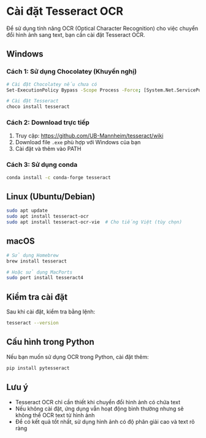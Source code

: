 # Cài đặt Tesseract OCR

Để sử dụng tính năng OCR (Optical Character Recognition) cho việc chuyển đổi hình ảnh sang text, bạn cần cài đặt Tesseract OCR.

## Windows

### Cách 1: Sử dụng Chocolatey (Khuyến nghị)
```bash
# Cài đặt Chocolatey nếu chưa có
Set-ExecutionPolicy Bypass -Scope Process -Force; [System.Net.ServicePointManager]::SecurityProtocol = [System.Net.ServicePointManager]::SecurityProtocol -bor 3072; iex ((New-Object System.Net.WebClient).DownloadString('https://community.chocolatey.org/install.ps1'))

# Cài đặt Tesseract
choco install tesseract
```

### Cách 2: Download trực tiếp
1. Truy cập: https://github.com/UB-Mannheim/tesseract/wiki
2. Download file `.exe` phù hợp với Windows của bạn
3. Cài đặt và thêm vào PATH

### Cách 3: Sử dụng conda
```bash
conda install -c conda-forge tesseract
```

## Linux (Ubuntu/Debian)

```bash
sudo apt update
sudo apt install tesseract-ocr
sudo apt install tesseract-ocr-vie  # Cho tiếng Việt (tùy chọn)
```

## macOS

```bash
# Sử dụng Homebrew
brew install tesseract

# Hoặc sử dụng MacPorts
sudo port install tesseract4
```

## Kiểm tra cài đặt

Sau khi cài đặt, kiểm tra bằng lệnh:

```bash
tesseract --version
```

## Cấu hình trong Python

Nếu bạn muốn sử dụng OCR trong Python, cài đặt thêm:

```bash
pip install pytesseract
```

## Lưu ý

- Tesseract OCR chỉ cần thiết khi chuyển đổi hình ảnh có chứa text
- Nếu không cài đặt, ứng dụng vẫn hoạt động bình thường nhưng sẽ không thể OCR text từ hình ảnh
- Để có kết quả tốt nhất, sử dụng hình ảnh có độ phân giải cao và text rõ ràng
